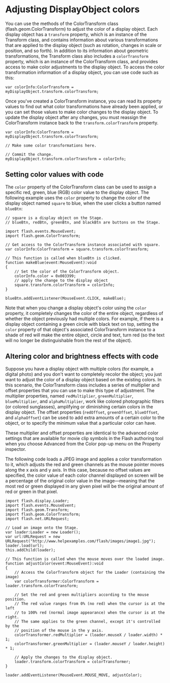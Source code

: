 # Adjusting DisplayObject colors

<div>

You can use the methods of the ColorTransform class (flash.geom.ColorTransform)
to adjust the color of a display object. Each display object has a `transform`
property, which is an instance of the Transform class, and contains information
about various transformations that are applied to the display object (such as
rotation, changes in scale or position, and so forth). In addition to its
information about geometric transformations, the Transform class also includes a
`colorTransform` property, which is an instance of the ColorTransform class, and
provides access to make color adjustments to the display object. To access the
color transformation information of a display object, you can use code such as
this:

    var colorInfo:ColorTransform = myDisplayObject.transform.colorTransform;

Once you've created a ColorTransform instance, you can read its property values
to find out what color transformations have already been applied, or you can set
those values to make color changes to the display object. To update the display
object after any changes, you must reassign the ColorTransform instance back to
the `transform.colorTransform` property.

    var colorInfo:ColorTransform = myDisplayObject.transform.colorTransform;

    // Make some color transformations here.

    // Commit the change.
    myDisplayObject.transform.colorTransform = colorInfo;

</div>

<div>

## Setting color values with code

<div>

The `color` property of the ColorTransform class can be used to assign a
specific red, green, blue (RGB) color value to the display object. The following
example uses the `color` property to change the color of the display object
named `square` to blue, when the user clicks a button named `blueBtn`:

    // square is a display object on the Stage.
    // blueBtn, redBtn, greenBtn, and blackBtn are buttons on the Stage.

    import flash.events.MouseEvent;
    import flash.geom.ColorTransform;

    // Get access to the ColorTransform instance associated with square.
    var colorInfo:ColorTransform = square.transform.colorTransform;

    // This function is called when blueBtn is clicked.
    function makeBlue(event:MouseEvent):void
    {
        // Set the color of the ColorTransform object.
        colorInfo.color = 0x003399;
        // apply the change to the display object
        square.transform.colorTransform = colorInfo;
    }

    blueBtn.addEventListener(MouseEvent.CLICK, makeBlue);

Note that when you change a display object's color using the `color` property,
it completely changes the color of the entire object, regardless of whether the
object previously had multiple colors. For example, if there is a display object
containing a green circle with black text on top, setting the `color` property
of that object's associated ColorTransform instance to a shade of red will make
the entire object, circle and text, turn red (so the text will no longer be
distinguishable from the rest of the object).

</div>

</div>

<div>

## Altering color and brightness effects with code

<div>

Suppose you have a display object with multiple colors (for example, a digital
photo) and you don't want to completely recolor the object; you just want to
adjust the color of a display object based on the existing colors. In this
scenario, the ColorTransform class includes a series of multiplier and offset
properties that you can use to make this type of adjustment. The multiplier
properties, named `redMultiplier`, `greenMultiplier`, `blueMultiplier`, and
`alphaMultiplier`, work like colored photographic filters (or colored
sunglasses), amplifying or diminishing certain colors in the display object. The
offset properties (`redOffset`, `greenOffset`, `blueOffset`, and `alphaOffset`)
can be used to add extra amounts of a certain color to the object, or to specify
the minimum value that a particular color can have.

These multiplier and offset properties are identical to the advanced color
settings that are available for movie clip symbols in the Flash authoring tool
when you choose Advanced from the Color pop-up menu on the Property inspector.

The following code loads a JPEG image and applies a color transformation to it,
which adjusts the red and green channels as the mouse pointer moves along the x
axis and y axis. In this case, because no offset values are specified, the color
value of each color channel displayed on screen will be a percentage of the
original color value in the image—meaning that the most red or green displayed
in any given pixel will be the original amount of red or green in that pixel.

    import flash.display.Loader;
    import flash.events.MouseEvent;
    import flash.geom.Transform;
    import flash.geom.ColorTransform;
    import flash.net.URLRequest;

    // Load an image onto the Stage.
    var loader:Loader = new Loader();
    var url:URLRequest = new URLRequest("http://www.helpexamples.com/flash/images/image1.jpg");
    loader.load(url);
    this.addChild(loader);

    // This function is called when the mouse moves over the loaded image.
    function adjustColor(event:MouseEvent):void
    {
        // Access the ColorTransform object for the Loader (containing the image)
        var colorTransformer:ColorTransform = loader.transform.colorTransform;

        // Set the red and green multipliers according to the mouse position.
        // The red value ranges from 0% (no red) when the cursor is at the left
        // to 100% red (normal image appearance) when the cursor is at the right.
        // The same applies to the green channel, except it's controlled by the
        // position of the mouse in the y axis.
        colorTransformer.redMultiplier = (loader.mouseX / loader.width) * 1;
        colorTransformer.greenMultiplier = (loader.mouseY / loader.height) * 1;

        // Apply the changes to the display object.
        loader.transform.colorTransform = colorTransformer;
    }

    loader.addEventListener(MouseEvent.MOUSE_MOVE, adjustColor);

</div>

</div>
